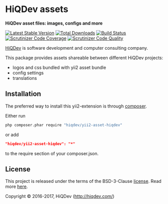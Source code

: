 # HiQDev assets

**HiQDev asset files: images, configs and more**

[![Latest Stable Version](https://poser.pugx.org/hiqdev/yii2-asset-hiqdev/v/stable)](https://packagist.org/packages/hiqdev/yii2-asset-hiqdev)
[![Total Downloads](https://poser.pugx.org/hiqdev/yii2-asset-hiqdev/downloads)](https://packagist.org/packages/hiqdev/yii2-asset-hiqdev)
[![Build Status](https://img.shields.io/travis/hiqdev/yii2-asset-hiqdev.svg)](https://travis-ci.org/hiqdev/yii2-asset-hiqdev)
[![Scrutinizer Code Coverage](https://img.shields.io/scrutinizer/coverage/g/hiqdev/yii2-asset-hiqdev.svg)](https://scrutinizer-ci.com/g/hiqdev/yii2-asset-hiqdev/)
[![Scrutinizer Code Quality](https://img.shields.io/scrutinizer/g/hiqdev/yii2-asset-hiqdev.svg)](https://scrutinizer-ci.com/g/hiqdev/yii2-asset-hiqdev/)

[HiQDev](https://hiqdev.com) is software development and computer consulting company.

This package provides assets shareable between different HiQDev projects:

- logos and css bundled with yii2 asset bundle
- config settings
- translations

## Installation

The preferred way to install this yii2-extension is through [composer](http://getcomposer.org/download/).

Either run

```sh
php composer.phar require "hiqdev/yii2-asset-hiqdev"
```

or add

```json
"hiqdev/yii2-asset-hiqdev": "*"
```

to the require section of your composer.json.

## License

This project is released under the terms of the BSD-3-Clause [license](LICENSE).
Read more [here](http://choosealicense.com/licenses/bsd-3-clause).

Copyright © 2016-2017, HiQDev (http://hiqdev.com/)
